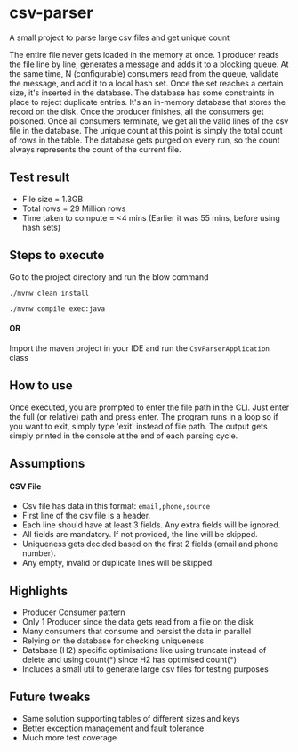 # csv-parser
A small project to parse large csv files and get unique count

The entire file never gets loaded in the memory at once.
1 producer reads the file line by line, generates a message and adds it to a blocking queue.
At the same time, N (configurable) consumers read from the queue, validate the message, and add it to a local hash set. 
Once the set reaches a certain size, it's inserted in the database.
The database has some constraints in place to reject duplicate entries. 
It's an in-memory database that stores the record on the disk.
Once the producer finishes, all the consumers get poisoned.
Once all consumers terminate, we get all the valid lines of the csv file in the database.
The unique count at this point is simply the total count of rows in the table.
The database gets purged on every run, so the count always represents the count of the current file.


## Test result
- File size = 1.3GB
- Total rows = 29 Million rows
- Time taken to compute = <4 mins (Earlier it was 55 mins, before using hash sets)

## Steps to execute
Go to the project directory and run the blow command

`./mvnw clean install`


`./mvnw compile exec:java
`
#### OR

Import the maven project in your IDE and run the `CsvParserApplication` class

## How to use
Once executed, you are prompted to enter the file path in the CLI.
Just enter the full (or relative) path and press enter.
The program runs in a loop so if you want to exit, simply type 'exit' instead of file path.
The output gets simply printed in the console at the end of each parsing cycle.


## Assumptions
#### CSV File
- Csv file has data in this format:
`email,phone,source`
- First line of the csv file is a header.
- Each line should have at least 3 fields. Any extra fields will be ignored.
- All fields are mandatory. If not provided, the line will be skipped.
- Uniqueness gets decided based on the first 2 fields (email and phone number).
- Any empty, invalid or duplicate lines will be skipped.

## Highlights
- Producer Consumer pattern
- Only 1 Producer since the data gets read from a file on the disk
- Many consumers that consume and persist the data in parallel
- Relying on the database for checking uniqueness
- Database (H2) specific optimisations like using truncate instead of delete and using count(\*) since H2 has optimised count(\*)
- Includes a small util to generate large csv files for testing purposes

## Future tweaks
- Same solution supporting tables of different sizes and keys
- Better exception management and fault tolerance
- Much more test coverage
